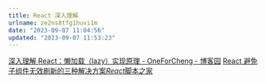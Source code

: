 ```yaml
---
title: React 深入理解
urlname: ze2ns8tfg1huvi1m
date: "2023-09-07 11:04:56"
updated: "2023-09-07 11:53:23"
---
```


[深入理解 React：懒加载（lazy）实现原理 - OneForCheng - 博客园](https://www.cnblogs.com/forcheng/p/13132582.html)
[React 避免子组件无效刷新的三种解决方案*React*脚本之家](https://m.jb51.net/javascript/293823lsw.htm)
